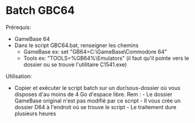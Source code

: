 # Batch GBC64

Prérequis: 
- GameBase 64
- Dans le script GBC64.bat, renseigner les chemins
    - GameBase  ex: set "GB64=C:\GameBase\Commodore 64"
    - Tools     ex: "TOOLS=%GB64%\Emulators" (il faut qu'il pointe vers le dossier ou se trouve l'utilitaire C1541.exe)

Utilisation:
- Copier et exécuter le script batch sur un dur/sous-dossier où vous disposes d'au moins de 4 Go d'espace libre.
    Rem :   - Le dossier GameBase original n'est pas modifié par ce script
            - Il vous crée un dossier D64 à l'endroit où se trouve le script
            - Le traitement dure plusieurs heures 
